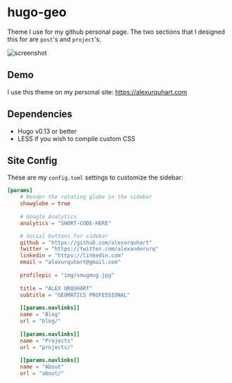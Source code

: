 # hugo-geo
Theme I use for my github personal page. The two sections that I designed this for are `post`'s and `project`'s.

![screenshot](https://raw.githubusercontent.com/alexurquhart/hugo-geo/master/images/screenshot.png)

## Demo
I use this theme on my personal site: https://alexurquhart.com

## Dependencies
- Hugo v0.13 or better
- LESS if you wish to compile custom CSS

## Site Config
These are my `config.toml` settings to customize the sidebar:

```toml
[params]
	# Render the rotating globe in the sidebar
	showglobe = true
 	
	# Google Analytics
	analytics = "SHORT-CODE-HERE"

	# Social buttons for sidebar
	github = "https://github.com/alexurquhart"
	twitter = "https://twitter.com/alexanderurq"
	linkedin = "https://linkedin.com"
	email = "alexurquhart@gmail.com"
	
	profilepic = "img/smugmug.jpg"
	
	title = "ALEX URQUHART"
	subtitle = "GEOMATICS PROFESSIONAL"
	
	[[params.navlinks]]
	name = "Blog"
	url = "blog/"
	
	[[params.navlinks]]
	name = "Projects"
	url = "projects/"
	
	[[params.navlinks]]
	name = "About"
	url = "about/"
```
